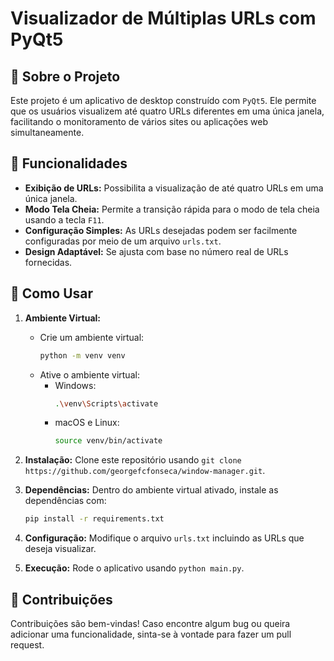 # Visualizador de Múltiplas URLs com PyQt5

## 📝 Sobre o Projeto

Este projeto é um aplicativo de desktop construído com `PyQt5`. Ele permite que os usuários visualizem até quatro URLs diferentes em uma única janela, facilitando o monitoramento de vários sites ou aplicações web simultaneamente.

## 🌟 Funcionalidades

- **Exibição de URLs:** Possibilita a visualização de até quatro URLs em uma única janela.
- **Modo Tela Cheia:** Permite a transição rápida para o modo de tela cheia usando a tecla `F11`.
- **Configuração Simples:** As URLs desejadas podem ser facilmente configuradas por meio de um arquivo `urls.txt`.
- **Design Adaptável:** Se ajusta com base no número real de URLs fornecidas.

## 🚀 Como Usar

1. **Ambiente Virtual:** 
   - Crie um ambiente virtual:
     ```bash
     python -m venv venv
     ```
   - Ative o ambiente virtual:
     - Windows:
       ```bash
       .\venv\Scripts\activate
       ```
     - macOS e Linux:
       ```bash
       source venv/bin/activate
       ```

2. **Instalação:** Clone este repositório usando `git clone https://github.com/georgefcfonseca/window-manager.git`.

3. **Dependências:** Dentro do ambiente virtual ativado, instale as dependências com:
   ```bash
   pip install -r requirements.txt

4. **Configuração:** Modifique o arquivo `urls.txt` incluindo as URLs que deseja visualizar.
5. **Execução:** Rode o aplicativo usando `python main.py`.

## 🤝 Contribuições

Contribuições são bem-vindas! Caso encontre algum bug ou queira adicionar uma funcionalidade, sinta-se à vontade para fazer um pull request.

